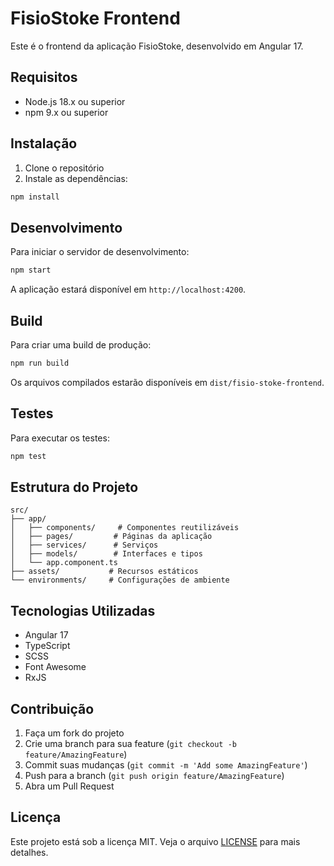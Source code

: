 # FisioStoke Frontend

Este é o frontend da aplicação FisioStoke, desenvolvido em Angular 17.

## Requisitos

- Node.js 18.x ou superior
- npm 9.x ou superior

## Instalação

1. Clone o repositório
2. Instale as dependências:
```bash
npm install
```

## Desenvolvimento

Para iniciar o servidor de desenvolvimento:

```bash
npm start
```

A aplicação estará disponível em `http://localhost:4200`.

## Build

Para criar uma build de produção:

```bash
npm run build
```

Os arquivos compilados estarão disponíveis em `dist/fisio-stoke-frontend`.

## Testes

Para executar os testes:

```bash
npm test
```

## Estrutura do Projeto

```
src/
├── app/
│   ├── components/     # Componentes reutilizáveis
│   ├── pages/         # Páginas da aplicação
│   ├── services/      # Serviços
│   ├── models/        # Interfaces e tipos
│   └── app.component.ts
├── assets/           # Recursos estáticos
└── environments/     # Configurações de ambiente
```

## Tecnologias Utilizadas

- Angular 17
- TypeScript
- SCSS
- Font Awesome
- RxJS

## Contribuição

1. Faça um fork do projeto
2. Crie uma branch para sua feature (`git checkout -b feature/AmazingFeature`)
3. Commit suas mudanças (`git commit -m 'Add some AmazingFeature'`)
4. Push para a branch (`git push origin feature/AmazingFeature`)
5. Abra um Pull Request

## Licença

Este projeto está sob a licença MIT. Veja o arquivo [LICENSE](LICENSE) para mais detalhes.
